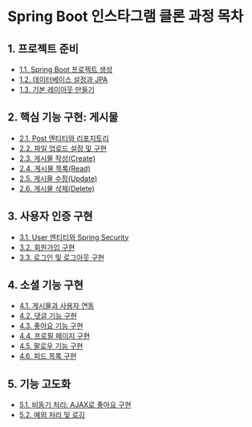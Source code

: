 # Spring Boot 인스타그램 클론 과정 목차

## 1. 프로젝트 준비
- [1.1. Spring Boot 프로젝트 생성](./01_프로젝트_준비/1.1_Spring_Boot_프로젝트_생성.md)
- [1.2. 데이터베이스 설정과 JPA](./01_프로젝트_준비/1.2_데이터베이스_설정과_JPA.md)
- [1.3. 기본 레이아웃 만들기](./01_프로젝트_준비/1.3_기본_레이아웃_만들기.md)

## 2. 핵심 기능 구현: 게시물
- [2.1. Post 엔티티와 리포지토리](./02_핵심_기능_구현_게시물/2.1_Post_엔티티와_리포지토리.md)
- [2.2. 파일 업로드 설정 및 구현](./02_핵심_기능_구현_게시물/2.2_파일_업로드_설정_및_구현.md)
- [2.3. 게시물 작성(Create)](./02_핵심_기능_구현_게시물/2.3_게시물_작성(Create).md)
- [2.4. 게시물 목록(Read)](./02_핵심_기능_구현_게시물/2.4_게시물_목록(Read).md)
- [2.5. 게시물 수정(Update)](./02_핵심_기능_구현_게시물/2.5_게시물_수정(Update).md)
- [2.6. 게시물 삭제(Delete)](./02_핵심_기능_구현_게시물/2.6_게시물_삭제(Delete).md)

## 3. 사용자 인증 구현
- [3.1. User 엔티티와 Spring Security](./03_사용자_인증_구현/3.1_User_엔티티와_Spring_Security.md)
- [3.2. 회원가입 구현](./03_사용자_인증_구현/3.2_회원가입_구현.md)
- [3.3. 로그인 및 로그아웃 구현](./03_사용자_인증_구현/3.3_로그인_및_로그아웃_구현.md)

## 4. 소셜 기능 구현
- [4.1. 게시물과 사용자 연동](./04_소셜_기능_구현/4.1_게시물과_사용자_연동.md)
- [4.2. 댓글 기능 구현](./04_소셜_기능_구현/4.2_댓글_기능_구현.md)
- [4.3. 좋아요 기능 구현](./04_소셜_기능_구현/4.3_좋아요_기능_구현.md)
- [4.4. 프로필 페이지 구현](./04_소셜_기능_구현/4.4_프로필_페이지_구현.md)
- [4.5. 팔로우 기능 구현](./04_소셜_기능_구현/4.5_팔로우_기능_구현.md)
- [4.6. 피드 목록 구현](./04_소셜_기능_구현/4.6_피드_목록_구현.md)

## 5. 기능 고도화
- [5.1. 비동기 처리: AJAX로 좋아요 구현](./05_기능_고도화/5.1_비동기_처리_AJAX로_좋아요_구현.md)
- [5.2. 예외 처리 및 로깅](./05_기능_고도화/5.2_예외_처리_및_로깅.md)